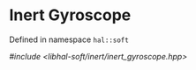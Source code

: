 # Inert Gyroscope

Defined in namespace `hal::soft`

*#include <libhal-soft/inert/inert_gyroscope.hpp>*

```{doxygenclass} hal::soft::inert_gyroscope
```